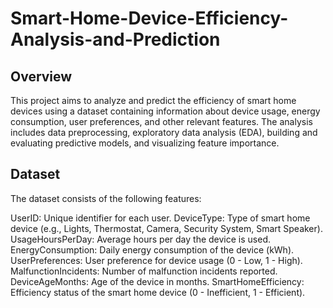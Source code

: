 # Smart-Home-Device-Efficiency-Analysis-and-Prediction
## Overview
This project aims to analyze and predict the efficiency of smart home devices using a dataset containing information about device usage, energy consumption, user preferences, and other relevant features. The analysis includes data preprocessing, exploratory data analysis (EDA), building and evaluating predictive models, and visualizing feature importance.

## Dataset
The dataset consists of the following features:

UserID: Unique identifier for each user.
DeviceType: Type of smart home device (e.g., Lights, Thermostat, Camera, Security System, Smart Speaker).
UsageHoursPerDay: Average hours per day the device is used.
EnergyConsumption: Daily energy consumption of the device (kWh).
UserPreferences: User preference for device usage (0 - Low, 1 - High).
MalfunctionIncidents: Number of malfunction incidents reported.
DeviceAgeMonths: Age of the device in months.
SmartHomeEfficiency: Efficiency status of the smart home device (0 - Inefficient, 1 - Efficient).
